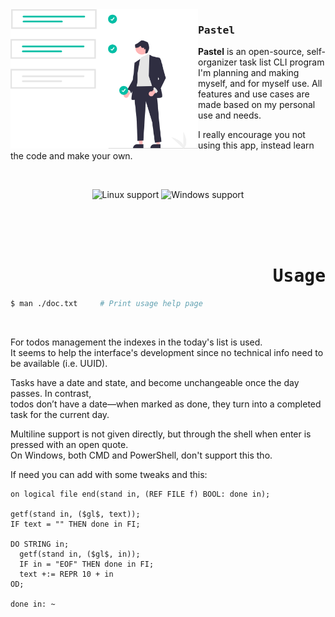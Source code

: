 <img width=300 align=left src='docs/undraw_project_completed.svg'>
<div>

### <samp>Pastel

**Pastel** is an open-source, self-organizer task list CLI program
I'm planning and making myself, and for myself use. All features
and use cases are made based on my personal use and needs.

I really encourage you not using this app, instead
learn the code and make your own.
</div>

<br>
<div align=center>

![Linux support](https://img.shields.io/badge/Linux-%23.svg?style=for-the-badge&logo=linux&logoColor=2f2e41&label=support&labelColor=00bfa6&color=f1f1f1)
![Windows support](https://img.shields.io/badge/Windows-%23.svg?style=for-the-badge&label=support&labelColor=00bfa6&color=f1f1f1)
</div>

<br>
<br>
<br>
<div align=right>

# <samp>Usage
</div>

```sh
$ man ./doc.txt     # Print usage help page
```

<br>

For todos management the indexes in the today's list is used.  
It seems to help the interface's development since no technical info need to be available (i.e. UUID).

Tasks have a date and state, and become unchangeable once the day passes. In contrast,  
todos don’t have a date—when marked as done, they turn into a completed task for the current day.

Multiline support is not given directly, but through the shell when enter is pressed with an open quote.  
On Windows, both CMD and PowerShell, don't support this tho.

If need you can add with some tweaks and this:
```
on logical file end(stand in, (REF FILE f) BOOL: done in);

getf(stand in, ($gl$, text));
IF text = "" THEN done in FI;

DO STRING in;
  getf(stand in, ($gl$, in));
  IF in = "EOF" THEN done in FI;
  text +:= REPR 10 + in
OD;

done in: ~
```

